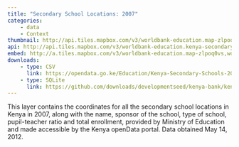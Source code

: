 ```yaml
---
title: "Secondary School Locations: 2007"
categories: 
    - data
    - Context
thumbnail: http://api.tiles.mapbox.com/v3/worldbank-education.map-zlpoq0vs,worldbank-education.kenya-secondary-locations-2007/7/77/63.png128
api: http://api.tiles.mapbox.com/v3/worldbank-education.kenya-secondary-locations-2007.jsonp
embed: http://a.tiles.mapbox.com/v3/worldbank-education.map-zlpoq0vs,worldbank-education.kenya-secondary-locations-2007.html#6/-0.1318/37.0899
downloads:
    - type: CSV
      link: https://opendata.go.ke/Education/Kenya-Secondary-Schools-2007/i6vz-a543 
    - type: SQLite
      link: https://github.com/downloads/developmentseed/kenya-bank/kenya-secondary-locations.sqlite
---
```

<p>This layer contains the coordinates for all the secondary school locations in Kenya in 2007, along with the name, sponsor of the school, type of school, pupil-teacher ratio and total enrollment, provided by Ministry of Education and made accessible by the Kenya openData portal. Data obtained May 14, 2012.</p>